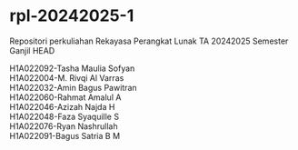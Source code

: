 # rpl-20242025-1
Repositori perkuliahan Rekayasa Perangkat Lunak TA 20242025 Semester Ganjil
HEAD

H1A022092-Tasha Maulia Sofyan\
H1A022004-M. Rivqi Al Varras\
H1A022032-Amin Bagus Pawitran\
H1A022060-Rahmat Amalul A\
H1A022046-Azizah Najda H\
H1A022048-Faza Syaquille S\
H1A022076-Ryan Nashrullah\
H1A022091-Bagus Satria B M
